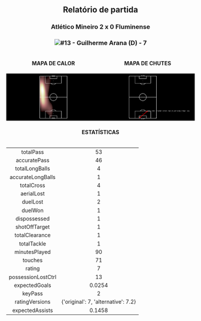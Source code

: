 <h2 style="text-align: center;">Relatório de partida</h3>

<h3 style="text-align: center;">Atlético Mineiro 2 x 0 Fluminense</h3>

<h3 style="text-align: center;"><img src="https://api.sofascore.com/api/v1/player/1127439/image">#13 - Guilherme Arana (D) - 7</h3>

<div style="text-align: left; display: grid; grid-template-columns: 1fr 1fr;">
  <div>
    <h4 style="text-align: center;">MAPA DE CALOR</h3>
    <img src=../players/heatmaps/11067499_1127439.png>
</div>
  <div>
    <h4 style="text-align: center;">MAPA DE CHUTES</h3>
    <img src=../players/shotmaps/11067499_1127439.png>
  </div>
</div>

<h4 style="text-align: center;">ESTATÍSTICAS</h3>
<div style="text-align: center; display: grid; grid-template-columns: 1fr;">
  <div>
    <table>
        <tr>
            <td>totalPass
            </td>
            <td>53
            </td>
        </tr><tr>
            <td>accuratePass
            </td>
            <td>46
            </td>
        </tr><tr>
            <td>totalLongBalls
            </td>
            <td>4
            </td>
        </tr><tr>
            <td>accurateLongBalls
            </td>
            <td>1
            </td>
        </tr><tr>
            <td>totalCross
            </td>
            <td>4
            </td>
        </tr><tr>
            <td>aerialLost
            </td>
            <td>1
            </td>
        </tr><tr>
            <td>duelLost
            </td>
            <td>2
            </td>
        </tr><tr>
            <td>duelWon
            </td>
            <td>1
            </td>
        </tr><tr>
            <td>dispossessed
            </td>
            <td>1
            </td>
        </tr><tr>
            <td>shotOffTarget
            </td>
            <td>1
            </td>
        </tr><tr>
            <td>totalClearance
            </td>
            <td>1
            </td>
        </tr><tr>
            <td>totalTackle
            </td>
            <td>1
            </td>
        </tr><tr>
            <td>minutesPlayed
            </td>
            <td>90
            </td>
        </tr><tr>
            <td>touches
            </td>
            <td>71
            </td>
        </tr><tr>
            <td>rating
            </td>
            <td>7
            </td>
        </tr><tr>
            <td>possessionLostCtrl
            </td>
            <td>13
            </td>
        </tr><tr>
            <td>expectedGoals
            </td>
            <td>0.0254
            </td>
        </tr><tr>
            <td>keyPass
            </td>
            <td>2
            </td>
        </tr><tr>
            <td>ratingVersions
            </td>
            <td>{'original': 7, 'alternative': 7.2}
            </td>
        </tr><tr>
            <td>expectedAssists
            </td>
            <td>0.1458
            </td>
        </tr>
        </table>
</div>